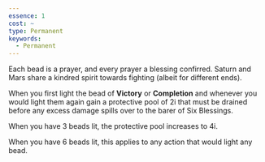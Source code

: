 ```yaml
---
essence: 1
cost: ~
type: Permanent
keywords:
  - Permanent
---
```


Each bead is a prayer, and every prayer a blessing confirred. Saturn and Mars share a kindred spirit towards fighting (albeit for different ends).

When you first light the bead of **Victory** or **Completion** and whenever you would light them again gain a protective pool of 2i that must be drained before any excess damage spills over to the barer of Six Blessings.

When you have 3 beads lit, the protective pool increases to 4i.

When you have 6 beads lit, this applies to any action that would light any bead.
